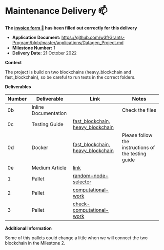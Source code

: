# Maintenance Delivery :mailbox:

**The [invoice form :pencil:](https://docs.google.com/forms/d/e/1FAIpQLSfmNYaoCgrxyhzgoKQ0ynQvnNRoTmgApz9NrMp-hd8mhIiO0A/viewform) has been filled out correctly for this delivery**  

* **Application Document:** https://github.com/w3f/Grants-Program/blob/master/applications/Datagen_Project.md
* **Milestone Number:** 1
* **Delivery Date:** 21 October 2022

**Context**

The project is build on two blockchains (heavy_blockchain and fast_blockchain), so be careful to run tests in the correct folders.

**Deliverables**

| Number | Deliverable | Link | Notes |
| ------------- | ------------- | ------------- |------------- |
| 0b | Inline Documentation | | Check the files| 
| 0c  | Testing Guide |[fast_blockchain](https://github.com/Datagen-Project/Datagen-Substrate-Grant/blob/main/fast_blockchain/README.md), [heavy_blockchain](https://github.com/Datagen-Project/Datagen-Substrate-Grant/blob/main/heavy_blockchain/README.md)| |
| 0d | Docker | [fast_blockchain](https://github.com/Datagen-Project/Datagen-Substrate-Grant/blob/main/fast_blockchain/Dockerfile), [heavy_blockchain](https://github.com/Datagen-Project/Datagen-Substrate-Grant/blob/main/heavy_blockchain/Dockerfile)| Please follow the instructions of the testing guide | 
| 0e | Medium Article | [link](https://medium.com/@viacc/datagen-project-dev-blog-web3-fundation-milestone-1-b3ec2bdb1a95) |
| 1 | Pallet  | [random-node-selector](https://github.com/Datagen-Project/Datagen-Substrate-Grant/tree/main/heavy_blockchain/pallets/random_node_selector) | |
| 2 | Pallet | [computational-work](https://github.com/Datagen-Project/Datagen-Substrate-Grant/tree/main/fast_blockchain/pallets/computational-work) | |
| 3 | Pallet | [check-computational-work](https://github.com/Datagen-Project/Datagen-Substrate-Grant/tree/main/fast_blockchain/pallets/check-node-computational-work) | |

**Additional Information**

Some of this pallets could change a little when we will connect the two blockchain in the Milestone 2.
